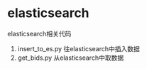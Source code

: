# elasticsearch

elasticsearch相关代码

1. insert_to_es.py 往elasticsearch中插入数据
2. get_bids.py 从elasticsearch中取数据
